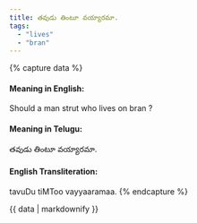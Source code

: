 ```yaml
---
title: తవుడు తింటూ వయ్యారమా.
tags:
  - "lives"
  - "bran"
---
```


{% capture data %}
#### Meaning in English:
Should a man strut who lives on bran ?

#### Meaning in Telugu:
తవుడు తింటూ వయ్యారమా.

#### English Transliteration:
tavuDu tiMToo vayyaaramaa.
{% endcapture %}

{{ data | markdownify }}

